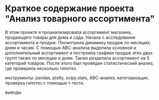 # Краткое содержание проекта "Анализ товарного ассортимента"
В этом проекте я проанализировала ассортимент магазина, продающего товары для дома и сада. Начала с исследования ассортимента и продаж. Посмотрела динамику продаж по месяцам, дням и часам. С помощью АВС-анализа выделила основной и дополнительный ассортимент и построила графики продаж этих двух групп также по месяцам и дням. Также разделила ассортимент на 5 категорий товаров. После этого был проведен статистический анализ, где проверила несколько гипотез.

инструменты: pandas, plotly, scipy.stats, АВС-анализ, категоризация, проверка гипотез с помощью t-теста. 

выводы
